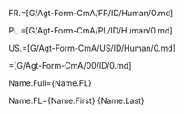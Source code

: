 FR.=[G/Agt-Form-CmA/FR/ID/Human/0.md]

PL.=[G/Agt-Form-CmA/PL/ID/Human/0.md]

US.=[G/Agt-Form-CmA/US/ID/Human/0.md]

=[G/Agt-Form-CmA/00/ID/0.md]

Name.Full={Name.FL}

Name.FL={Name.First} {Name.Last}
